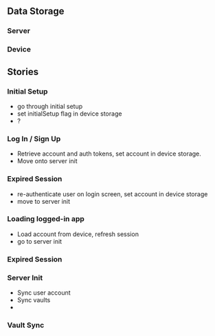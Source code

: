 ## Data Storage

### Server


### Device


## Stories

### Initial Setup
- go through initial setup
- set initialSetup flag in device storage
- ?

### Log In / Sign Up
- Retrieve account and auth tokens, set account in device storage.
- Move onto server init

### Expired Session
- re-authenticate user on login screen, set account in device storage
- move to server init

### Loading logged-in app
- Load account from device, refresh session
- go to server init

### Expired Session

### Server Init
- Sync user account
- Sync vaults
- 

### Vault Sync